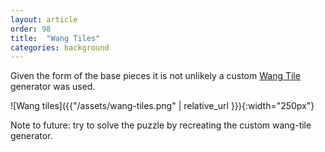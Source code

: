 ```yaml
---
layout: article
order: 98
title:  "Wang Tiles"
categories: background
---
```

Given the form of the base pieces it is not unlikely a custom [Wang Tile](https://en.wikipedia.org/wiki/Wang_tile) generator was used.

![Wang tiles]({{"/assets/wang-tiles.png" | relative_url }}){:width="250px"}

Note to future: try to solve the puzzle by recreating the custom wang-tile generator.
